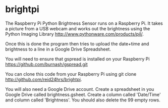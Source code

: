 brightpi
========

The Raspberry Pi Python Brightness Sensor runs on a Raspberry Pi. It takes a picture from a USB webcam and works out the brightness using the Python Imaging Library http://www.pythonware.com/products/pil/.

Once this is done the program then tries to upload the date+time and brightness to a line in a Google Drive Spreadsheet.

You will need to ensure that gspread is installed on your Raspberry Pi https://github.com/burnash/gspread.git

You can clone this code from your Raspberry Pi using git clone http://github.com/reid24hrs/brightpi.

You will also need a Google Drive account. Create a spreadsheet in you Google Drive called brightness.gsheet. Create a column called 'Date/Time' and column called 'Brightness'. You should also delete the 99 empty rows.
